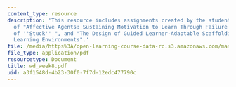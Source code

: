 ```yaml
---
content_type: resource
description: 'This resource includes assignments created by the students on review
  of "Affective Agents: Sustaining Motivation to Learn Through Failure and a State
  of ''Stuck'' ", and "The Design of Guided Learner-Adaptable Scaffolding in Interactive
  Learning Environments".'
file: /media/https%3A/open-learning-course-data-rc.s3.amazonaws.com/mas-965-relational-machines-spring-2005/a3f1548d4b2330f07f7d12edc477790c_wd_week8.pdf
file_type: application/pdf
resourcetype: Document
title: wd_week8.pdf
uid: a3f1548d-4b23-30f0-7f7d-12edc477790c
---
```


